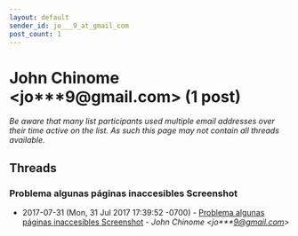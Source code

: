 ```yaml
---
layout: default
sender_id: jo___9_at_gmail_com
post_count: 1
---
```


# John Chinome <jo***9<span>@</span>gmail.com> (1 post)

_Be aware that many list participants used multiple email addresses over their time active on the list. As such this page may not contain all threads available._

## Threads

### Problema algunas páginas inaccesibles Screenshot
+ 2017-07-31 (Mon, 31 Jul 2017 17:39:52 -0700) - [Problema algunas páginas inaccesibles Screenshot](/archive/2017/07/68474f8ab186ba80b59ae9963e153b23c018eded2a9f9541604e02c274954504) - _John Chinome \<jo***9@gmail.com\>_

